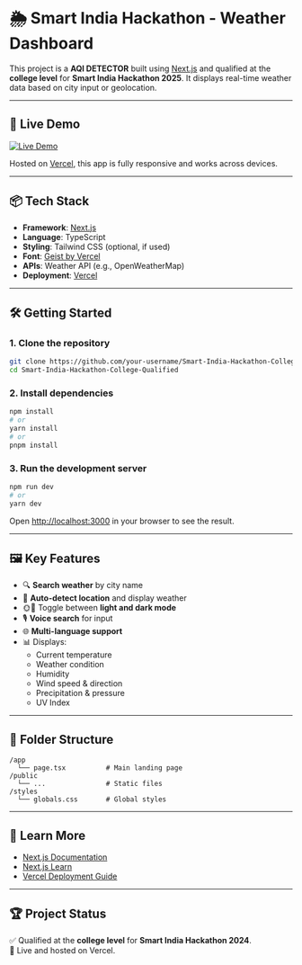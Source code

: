 # 🌦️ Smart India Hackathon - Weather Dashboard

This project is a **AQI DETECTOR** built using [Next.js](https://nextjs.org) and qualified at the **college level** for **Smart India Hackathon 2025**. It displays real-time weather data based on city input or geolocation.

---

## 🚀 Live Demo

[![Live Demo](https://img.shields.io/badge/Live-Demo-blue?style=for-the-badge&logo=vercel)](https://smart-india-hackthon-project.vercel.app/weather)

Hosted on [Vercel](https://vercel.com), this app is fully responsive and works across devices.

---

## 📦 Tech Stack

- **Framework**: [Next.js](https://nextjs.org)
- **Language**: TypeScript
- **Styling**: Tailwind CSS (optional, if used)
- **Font**: [Geist by Vercel](https://vercel.com/font)
- **APIs**: Weather API (e.g., OpenWeatherMap)
- **Deployment**: [Vercel](https://vercel.com)

---

## 🛠 Getting Started

### 1. Clone the repository

```bash
git clone https://github.com/your-username/Smart-India-Hackathon-College-Qualified.git
cd Smart-India-Hackathon-College-Qualified
```

### 2. Install dependencies

```bash
npm install
# or
yarn install
# or
pnpm install
```

### 3. Run the development server

```bash
npm run dev
# or
yarn dev
```

Open [http://localhost:3000](http://localhost:3000) in your browser to see the result.

---

## 🖼️ Key Features

- 🔍 **Search weather** by city name
- 📍 **Auto-detect location** and display weather
- 🌞🌙 Toggle between **light and dark mode**
- 🎙️ **Voice search** for input
- 🌐 **Multi-language support**
- 📊 Displays:
  - Current temperature
  - Weather condition
  - Humidity
  - Wind speed & direction
  - Precipitation & pressure
  - UV Index

---

## 📁 Folder Structure

```
/app
  └── page.tsx          # Main landing page
/public
  └── ...               # Static files
/styles
  └── globals.css       # Global styles
```

---

## 📘 Learn More

- [Next.js Documentation](https://nextjs.org/docs)
- [Next.js Learn](https://nextjs.org/learn)
- [Vercel Deployment Guide](https://nextjs.org/docs/app/building-your-application/deploying)

---

## 🏆 Project Status

✅ Qualified at the **college level** for **Smart India Hackathon 2024**.  
🚀 Live and hosted on Vercel.
